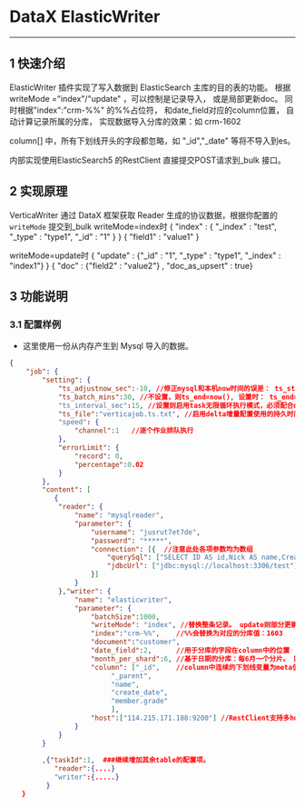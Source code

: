 # DataX ElasticWriter


---


## 1 快速介绍

ElasticWriter 插件实现了写入数据到 ElasticSearch 主库的目的表的功能。
根据writeMode ="index"/"update" ，可以控制是记录导入， 或是局部更新doc。
同时根据"index":"crm-%%" 的%%占位符， 和date_field对应的column位置， 自动计算记录所属的分库，
实现数据导入分库的效果：如 crm-1602

column[] 中，所有下划线开头的字段都忽略，如 "_id","_date" 等将不导入到es。

内部实现使用ElasticSearch5 的RestClient 直接提交POST请求到_bulk 接口。



## 2 实现原理

VerticaWriter 通过 DataX 框架获取 Reader 生成的协议数据，根据你配置的 `writeMode` 提交到_bulk
writeMode=index时
{ "index" : { "_index" : "test", "_type" : "type1", "_id" : "1" } }
{ "field1" : "value1" }

writeMode=update时
{ "update" : {"_id" : "1", "_type" : "type1", "_index" : "index1"} }
{ "doc" : {"field2" : "value2"} , "doc_as_upsert" : true}



## 3 功能说明

### 3.1 配置样例

* 这里使用一份从内存产生到 Mysql 导入的数据。

```json
{
    "job": {
        "setting": {
        	"ts_adjustnow_sec":-10, //修正mysql和本机now时间的误差： ts_start=now()+ (正负的adjust_sec) 
            "ts_batch_mins":30, //不设置，则ts_end=now(), 设置时： ts_end=ts_start+mins； 若sql未配置$ts_end 会自动regex匹配$start 末尾追加 and {time_column}<='$ts_end' 
            "ts_interval_sec":15, //设置则启用task无限循环执行模式，必须配合delta增量配置
            "ts_file":"verticajob.ts.txt", //启用delta增量配置使用的持久时间戳:任务启动时间
            "speed": {
                "channel":1   //逐个作业排队执行
            },
            "errorLimit": {
                "record": 0,
                "percentage":0.02
            }
        },
        "content": [
           {
            "reader": {
                "name": "mysqlreader",
                "parameter": {
                    "username": "jusrut7et7de",
                    "password": "*****",
                    "connection": [{  //注意此处各项参数均为数组
                        "querySql": ["SELECT ID AS id,Nick AS name,CreateTime AS create_date FROM kd_customer where CreateTime>='$ts_start' and CreateTime<'$ts_end' order by CreateTime limit $limit"],
                        "jdbcUrl": ["jdbc:mysql://localhost:3306/test"]
                    }]
                }
            },"writer": {
                "name": "elasticwriter",
                "parameter": {
        			"batchSize":1000,
					"writeMode": "index", //替换整条记录。 update则部分更新到记录（或新增）
					"index":"crm-%%",    //%%会替换为对应的分库值：1603
					"document":"customer",
					"date_field":2,      //用于分库的字段在column中的位置
					"month_per_shard":6, //基于日期的分库：每6月一个分片。 则一年共计2个indices
					"column": ["_id",    //column中连续的下划线变量为meta值：_id,_parent,_routing
						 "_parent",
						 "name",
						 "create_date",
						 "member.grade"
						 ],
					"host":["114.215.171.188:9200"] //RestClient支持多host处理
                }
            }
        }
        
        ,{"taskId":1,  ###继续增加其余table的配置项。
           "reader":{....}
           "writer":{.....}
         }
   }

```

